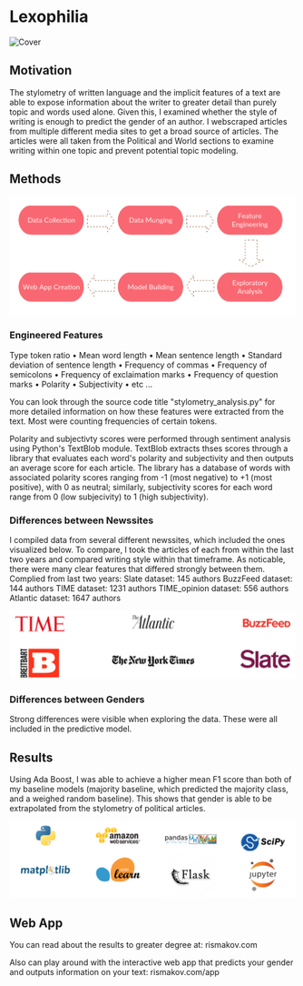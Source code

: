 # Lexophilia 

![Cover](/images/cover.png)

## Motivation
The stylometry of written language and the implicit features of a text are able to expose information about the writer to greater detail than purely topic and words used alone. Given this, I examined whether the style of writing is enough to predict the gender of an author. I webscraped articles from multiple different media sites to get a broad source of articles. The articles were all taken from the Political and World sections to examine writing within one topic and prevent potential topic modeling.

## Methods

![Flowchart](/images/flowchart.png)

### Engineered Features
Type token ratio • Mean word length • Mean sentence length • Standard deviation of sentence length • Frequency of commas • Frequency of semicolons • Frequency of exclaimation marks • Frequency of question marks • Polarity • Subjectivity • etc ...

You can look through the source code title "stylometry_analysis.py" for more detailed information on how these features were extracted from the text. Most were counting frequencies of certain tokens.

Polarity and subjectivty scores were performed through sentiment analysis using Python's TextBlob module. TextBlob extracts thses scores through a library that evaluates each word's polarity and subjectivity and then outputs an average score for each article. The library has a database of words with associated polarity scores ranging from -1 (most negative) to +1 (most positive), with 0 as neutral; similarly, subjectivity scores for each word range from 0 (low subjecivity) to 1 (high subjectivity).

### Differences between Newssites
I compiled data from several different newssites, which included the ones visualized below. To compare, I took the articles of each from within the last two years and compared writing style within that timeframe. As noticable, there were many clear features that differed strongly between them. Complied from last two years: Slate dataset: 145 authors BuzzFeed dataset: 144 authors TIME dataset: 1231 authors TIME_opinion dataset: 556 authors Atlantic dataset: 1647 authors

![Media logos](/images/sites.png)

### Differences between Genders
Strong differences were visible when exploring the data. These were all included in the predictive model. 

## Results

Using Ada Boost, I was able to achieve a higher mean F1 score than both of my baseline models (majority baseline, which predicted the majority class, and a weighed random baseline). This shows that gender is able to be extrapolated from the stylometry of political articles.  

![Tools](/images/tools.png)

## Web App

You can read about the results to greater degree at: rismakov.com 

Also can play around with the interactive web app that predicts your gender and outputs information on your text: rismakov.com/app 


